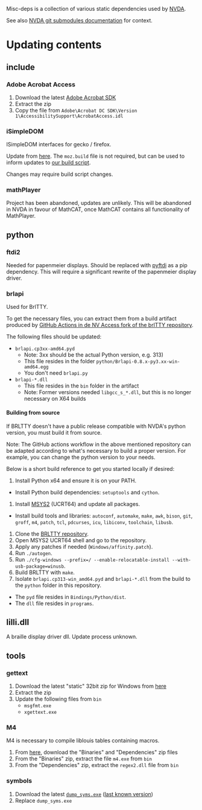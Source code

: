 Misc-deps is a collection of various static dependencies used by [NVDA](https://github.com/nvaccess/nvda).

See also [NVDA git submodules documentation](https://github.com/nvaccess/nvda/blob/master/projectDocs/dev/createDevEnvironment.md#git-submodules) for context.

# Updating contents

## include

### Adobe Acrobat Access

1. Download the latest [Adobe Acrobat SDK](https://developer.adobe.com/console/servicesandapis)
1. Extract the zip
1. Copy the file from `Adobe\Acrobat DC SDK\Version 1\AccessibilitySupport\AcrobatAccess.idl`

### iSimpleDOM

ISimpleDOM interfaces for gecko / firefox.

Update from [here](https://github.com/mozilla/gecko-dev/tree/master/accessible/interfaces/msaa).
The `moz.build` file is not required, but can be used to inform updates to [our build script](..\nvdaHelper\ISimpleDOM_sconscript).

Changes may require build script changes.

### mathPlayer

Project has been abandoned, updates are unlikely.
This will be abandoned in NVDA in favour of MathCAT, once MathCAT contains all functionality of MathPlayer. 

## python

### ftdi2

Needed for papenmeier displays.
Should be replaced with [pyftdi](https://github.com/eblot/pyftdi) as a pip dependency.
This will require a significant rewrite of the papenmeier display driver.

### brlapi

Used for BrlTTY.

To get the necessary files, you can extract them from a build artifact produced by [GitHub Actions in de NV Access fork of the brlTTY repository](https://github.com/nvaccess/brltty/actions).

The following files should be updated:
- `brlapi.cp3xx-amd64.pyd`
  - Note: 3xx should be the actual Python version, e.g. 313)
  - This file resides in the folder `python/Brlapi-0.8.x-py3.xx-win-amd64.egg`
  - You don't need `brlapi.py`
- `brlapi-*.dll`
  - This file resides in the `bin` folder in the artifact
  - Note: Former versions needed `libgcc_s_*.dll`, but this is no longer necessary on X64 builds

#### Building from source

If BRLTTY doesn't have a public release compatible with NVDA's python version, you must build it from source.

Note: The GitHub actions workflow in the above mentioned repository can be adapted according to what's necessary to build a proper version.
For example, you can change the python version to your needs.

Below is a short build reference to get you started locally if desired:

1. Install Python x64 and ensure it is on your PATH.
  * Install Python build dependencies: `setuptools` and `cython`.
1. Install [MSYS2](https://www.msys2.org/) (UCRT64) and update all packages.
  * Install build tools and libraries: `autoconf`, `automake`, `make`, `awk`, `bison`, `git`, `groff`, `m4`, `patch`, `tcl`, `pdcurses`, `icu`, `libiconv`, `toolchain`, `libusb`.
1. Clone the [BRLTTY repository](https://github.com/brltty/brltty).
1. Open MSYS2 UCRT64 shell and go to the repository.
1. Apply any patches if needed (`Windows/affinity.patch`).
1. Run `./autogen`.
1. Run `./cfg-windows --prefix=/ --enable-relocatable-install --with-usb-package=winusb`.
1. Build BRLTTY with `make`.
1. Isolate `brlapi.cp313-win_amd64.pyd` and `brlapi-*.dll` from the build to the `python` folder in this repository.
  * The `pyd` file resides in `Bindings/Python/dist`.
  * The `dll` file resides in `programs`.

## lilli.dll

A braille display driver dll.
Update process unknown.

## tools

### gettext

1. Download the latest "static" 32bit zip for Windows from [here](https://mlocati.github.io/articles/gettext-iconv-windows.html)
1. Extract the zip
1. Update the following files from `bin`
    - `msgfmt.exe`
    - `xgettext.exe`

### M4

M4 is necessary to compile liblouis tables containing macros.

1. From [here](https://gnuwin32.sourceforge.net/packages/m4.htm), download the "Binaries" and "Dependencies" zip files
1. From the "Binaries" zip, extract the file `m4.exe` from `bin`
1. From the "Dependencies" zip, extract the `regex2.dll` file from `bin`

### symbols

1. Download the latest [`dump_syms.exe`](https://github.com/mozilla/gecko-dev/blob/master/toolkit/crashreporter/google-breakpad/src/tools/windows/binaries/dump_syms.exe) ([last known version](https://github.com/mozilla/gecko-dev/blob/b0e9d95a41068be0f41f30e632ef93ab5999767a/toolkit/crashreporter/google-breakpad/src/tools/windows/binaries/dump_syms.exe))
1. Replace `dump_syms.exe`
